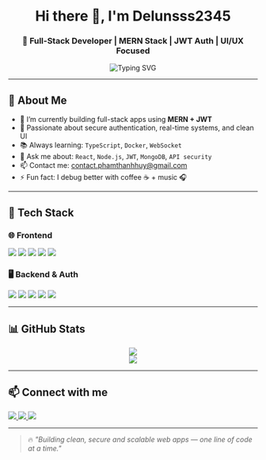 <h1 align="center">Hi there 👋, I'm Delunsss2345</h1>
<h3 align="center">🚀 Full-Stack Developer | MERN Stack | JWT Auth | UI/UX Focused</h3>

<p align="center">
  <img src="https://readme-typing-svg.demolab.com?font=Fira+Code&pause=1000&center=true&width=435&lines=💻+Code+Hard+%7C+Design+Clean+%7C+Ship+Fast" alt="Typing SVG" />
</p>

---

## 🧠 About Me

- 🔭 I’m currently building full-stack apps using **MERN + JWT**
- 🧪 Passionate about secure authentication, real-time systems, and clean UI
- 📚 Always learning: `TypeScript`, `Docker`, `WebSocket`
- 💬 Ask me about: `React`, `Node.js`, `JWT`, `MongoDB`, `API security`
- 📫 Contact me: [contact.phamthanhhuy@gmail.com](mailto:contact.phamthanhhuy@gmail.com)
- ⚡ Fun fact: I debug better with coffee ☕ + music 🎧

---

## 🔧 Tech Stack

### 🌐 Frontend
<p>
  <img src="https://img.shields.io/badge/HTML5-E34F26?style=for-the-badge&logo=html5&logoColor=white"/>
  <img src="https://img.shields.io/badge/CSS3-1572B6?style=for-the-badge&logo=css3&logoColor=white"/>
  <img src="https://img.shields.io/badge/JavaScript-F7DF1E?style=for-the-badge&logo=javascript&logoColor=black"/>
  <img src="https://img.shields.io/badge/React-61DAFB?style=for-the-badge&logo=react&logoColor=black"/>
  <img src="https://img.shields.io/badge/Tailwind_CSS-38B2AC?style=for-the-badge&logo=tailwind-css&logoColor=white"/>
</p>

### 🖥️ Backend & Auth
<p>
  <img src="https://img.shields.io/badge/Node.js-339933?style=for-the-badge&logo=node.js&logoColor=white"/>
  <img src="https://img.shields.io/badge/Express.js-000000?style=for-the-badge&logo=express&logoColor=white"/>
  <img src="https://img.shields.io/badge/MongoDB-47A248?style=for-the-badge&logo=mongodb&logoColor=white"/>
  <img src="https://img.shields.io/badge/JWT-000000?style=for-the-badge&logo=jsonwebtokens&logoColor=white"/>
  <img src="https://img.shields.io/badge/REST_API-005571?style=for-the-badge"/>
</p>

---

## 📊 GitHub Stats

<p align="center">
  <img src="https://github-readme-stats.vercel.app/api?username=Delunsss2345&show_icons=true&theme=radical" />
  <br />
  <img src="https://github-readme-stats.vercel.app/api/top-langs/?username=Delunsss2345&layout=compact&theme=radical" />
</p>

---

## 📫 Connect with me

<p>
  <a href="https://linkedin.com/in/your-linkedin" target="_blank">
    <img src="https://img.shields.io/badge/LinkedIn-blue?style=for-the-badge&logo=linkedin&logoColor=white"/>
  </a>
  <a href="mailto:your.email@gmail.com">
    <img src="https://img.shields.io/badge/Gmail-D14836?style=for-the-badge&logo=gmail&logoColor=white"/>
  </a>
  <a href="https://github.com/Delunsss2345">
    <img src="https://img.shields.io/badge/GitHub-100000?style=for-the-badge&logo=github&logoColor=white"/>
  </a>
</p>

---

> 🔥 *"Building clean, secure and scalable web apps — one line of code at a time."*

